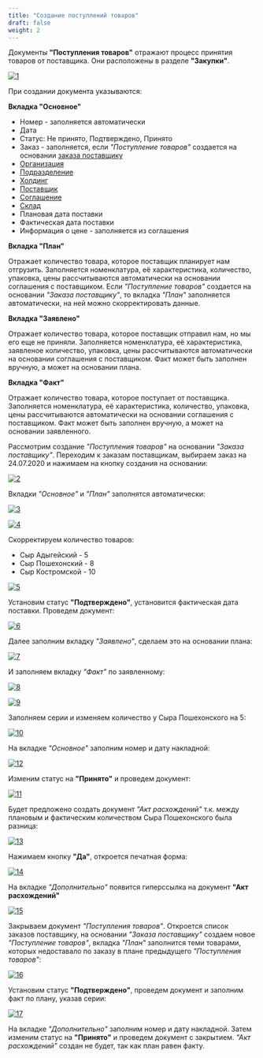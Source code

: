 ```yaml
---
title: "Создание поступлений товаров"
draft: false
weight: 2
---
```


Документы **"Поступления товаров"** отражают процесс принятия товаров от поставщика. Они расположены в разделе **"Закупки"**.

[![1][1]][1]

При создании документа указываются:

**Вкладка "Основное"**

- Номер - заполняется автоматически
- Дата
- Статус: Не принято, Подтверждено, Принято
- Заказ - заполняется, если *"Поступление товаров"* создается на основании [заказа поставщику](OrderToSupplier.md)
- [Организация](../CommonInformation/Organization.md)
- [Подразделение](../CommonInformation/Department.md)
- [Холдинг](../CommonInformation/Holding.md)
- [Поставщик](../CommonInformation/Contractor.md)
- [Соглашение](../CRM/CustomerService/Pricing/AgreementsWithContractors.md)
- [Склад](../CommonInformation/Warehouse.md)
- Плановая дата поставки
- Фактическая дата поставки
- Информация о цене - заполняется из соглашения

**Вкладка "План"**

Отражает количество товара, которое поставщик планирует нам отгрузить. Заполняется номенклатура, её характеристика, количество, упаковка, цены рассчитываются автоматически на основании соглашения с поставщиком. Если *"Поступление товаров"* создается на основании *"Заказа поставщику"*, то вкладка *"План"* заполняется автоматически, на ней можно скорректировать данные.

**Вкладка "Заявлено"**

Отражает количество товара, которое поставщик отправил нам, но мы его еще не приняли. Заполняется номенклатура, её характеристика, заявленое количество, упаковка, цены рассчитываются автоматически на основании соглашения с поставщиком. Факт может быть заполнен вручную, а может на основании плана.

**Вкладка "Факт"**

Отражает количество товара, которое поступает от поставщика. Заполняется номенклатура, её характеристика, количество, упаковка, цены рассчитываются автоматически на основании соглашения с поставщиком. Факт может быть заполнен вручную, а может на основании заявленного.

Рассмотрим создание *"Поступления товаров"* на основании *"Заказа поставщику"*. Переходим к заказам поставщикам, выбираем заказ на 24.07.2020 и нажимаем на кнопку создания на основании:

[![2][2]][2]

Вкладки *"Основное"* и *"План"* заполнятся автоматически:

[![3][3]][3]

[![4][4]][4]

Скорректируем количество товаров:

- Сыр Адыгейский - 5
- Сыр Пошехонский - 8
- Сыр Костромской - 10

[![5][5]][5]

Установим статус **"Подтверждено"**, установится фактическая дата поставки. Проведем документ:

[![6][6]][6]

Далее заполним вкладку *"Заявлено"*, сделаем это на основании плана:

[![7][7]][7]

И заполняем вкладку *"Факт"* по заявленному:

[![8][8]][8]

[![9][9]][9]

Заполняем серии и изменяем количество у Сыра Пошехонского на 5:

[![10][10]][10]

На вкладке *"Основное"* заполним номер и дату накладной:

[![12][12]][12]

Изменим статус на **"Принято"** и проведем документ:

[![11][11]][11]

Будет предложено создать документ *"Акт расхождений"* т.к. между плановым и фактическим количеством Сыра Пошехонского была разница:

[![13][13]][13]

Нажимаем кнопку **"Да"**, откроется печатная форма:

[![14][14]][14]

На вкладке *"Дополнительно"* появится гиперссылка на документ **"Акт расхождений"**

[![15][15]][15]

Закрываем документ *"Поступления товаров"*. Откроется список заказов поставщику, на основании *"Заказа поставщику"* создаем новое *"Поступление товаров"*, вкладка *"План"* заполнится теми товарами, которых недоставало по заказу в плане предыдущего *"Поступления товаров"*:

[![16][16]][16]

Установим статус **"Подтверждено"**, проведем документ и заполним факт по плану, указав серии:

[![17][17]][17]

На вкладке *"Дополнительно"* заполним номер и дату накладной. Затем изменим статус на **"Принято"** и проведем документ с закрытием. *"Акт расхождений"* создан не будет, так как план равен факту.

[1]: 1.png
[2]: 2.png
[3]: 3.png
[4]: 4.png
[5]: 5.png
[6]: 6.png
[7]: 7.png
[8]: 8.png
[9]: 9.png
[10]: 10.png
[11]: 11.png
[12]: 12.png
[13]: 13.png
[14]: 14.png
[15]: 15.png
[16]: 16.png
[17]: 17.png
